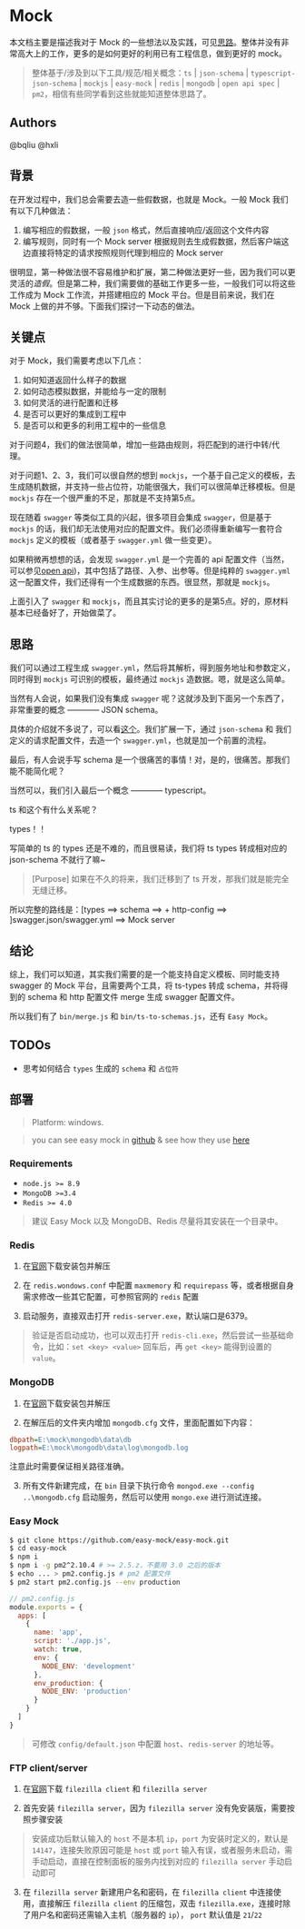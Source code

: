 # Mock

本文档主要是描述我对于 Mock 的一些想法以及实践，可见[思路](https://www.processon.com/diagraming/5b83bc87e4b08faf8c36c2dc)。整体并没有非常高大上的工作，更多的是如何更好的利用已有工程信息，做到更好的 mock。

> 整体基于/涉及到以下工具/规范/相关概念：`ts` | `json-schema` | `typescript-json-schema` | `mockjs` | `easy-mock` | `redis` | `mongodb` | `open api spec` | `pm2`，相信有些同学看到这些就能知道整体思路了。

## Authors

@bqliu @hxli

## 背景

在开发过程中，我们总会需要去造一些假数据，也就是 Mock。一般 Mock 我们有以下几种做法：

1. 编写相应的假数据，一般 `json` 格式，然后直接响应/返回这个文件内容
2. 编写规则，同时有一个 Mock server 根据规则去生成假数据，然后客户端这边直接将特定的请求按照规则代理到相应的 Mock server

很明显，第一种做法很不容易维护和扩展，第二种做法更好一些，因为我们可以更灵活的*造假*。但是第二种，我们需要做的基础工作更多一些，一般我们可以将这些工作成为 Mock 工作流，并搭建相应的 Mock 平台。但是目前来说，我们在 Mock 上做的并不够。下面我们探讨一下动态的做法。

## 关键点

对于 Mock，我们需要考虑以下几点：

1. 如何知道返回什么样子的数据
2. 如何动态模拟数据，并能给与一定的限制
3. 如何灵活的进行配置和迁移
4. 是否可以更好的集成到工程中
5. 是否可以和更多的利用工程中的一些信息

对于问题4，我们的做法很简单，增加一些路由规则，将匹配到的进行中转/代理。

对于问题1、2、3，我们可以很自然的想到 `mockjs`，一个基于自己定义的模板，去生成随机数据，并支持一些占位符，功能很强大，我们可以很简单迁移模板。但是 `mockjs` 存在一个很严重的不足，那就是不支持第5点。

现在随着 `swagger` 等类似工具的兴起，很多项目会集成 `swagger`，但是基于 `mockjs` 的话，我们却无法使用对应的配置文件。我们必须得重新编写一套符合 `mockjs` 定义的模板（或者基于 `swagger.yml` 做一些变更）。

如果稍微再想想的话，会发现 `swagger.yml` 是一个完善的 api 配置文件（当然，可以参见[open api](https://swagger.io/docs/specification/about/))，其中包括了路径、入参、出参等。但是纯粹的 `swagger.yml` 这一配置文件，我们还得有一个生成数据的东西。很显然，那就是 `mockjs`。

上面引入了 `swagger` 和 `mockjs`，而且其实讨论的更多的是第5点。好的，原材料基本已经备好了，开始做菜了。

## 思路

我们可以通过工程生成 `swagger.yml`，然后将其解析，得到服务地址和参数定义，同时得到 `mockjs` 可识别的模板，最终通过 `mockjs` 造数据。嗯，就是这么简单。

当然有人会说，如果我们没有集成 `swagger` 呢？这就涉及到下面另一个东西了，非常重要的概念 ———— JSON schema。

具体的介绍就不多说了，可以看[这个](http://json-schema.org)。我们扩展一下，通过 `json-schema` 和 我们定义的请求配置文件，去造一个 `swagger.yml`，也就是加一个前置的流程。

最后，有人会说手写 schema 是一个很痛苦的事情！对，是的，很痛苦。那我们能不能简化呢？

当然可以，我们引入最后一个概念 ———— typescript。

ts 和这个有什么关系呢？

types！！

写简单的 ts 的 types 还是不难的，而且很易读，我们将 ts types 转成相对应的 json-schema 不就行了嘛~

> [Purpose] 如果在不久的将来，我们迁移到了 ts 开发，那我们就是能完全无缝迁移。

所以完整的路线是：[types ==> schema ==> + http-config ==> ]swagger.json/swagger.yml ==> Mock server

## 结论

综上，我们可以知道，其实我们需要的是一个能支持自定义模板、同时能支持 swagger 的 Mock 平台，且需要两个工具，将 ts-types 转成 schema，并将得到的 schema 和 http 配置文件 merge 生成 swagger 配置文件。

所以我们有了 `bin/merge.js` 和 `bin/ts-to-schemas.js`，还有 `Easy Mock`。

## TODOs

- 思考如何结合 `types` 生成的 `schema` 和 `占位符`

## 部署

> Platform: windows.

> you can see easy mock in [github](https://github.com/easy-mock/easy-mock) & see how they use [here](https://juejin.im/post/59a8f15ef265da246c4a3822#heading-6)

### Requirements

- `node.js >= 8.9`
- `MongoDB >=3.4`
- `Redis >= 4.0`

> 建议 Easy Mock 以及 MongoDB、Redis 尽量将其安装在一个目录中。

### Redis

1. 在[官网](https://github.com/MicrosoftArchive/redis/releases)下载安装包并解压

2. 在 `redis.wondows.conf` 中配置 `maxmemory` 和 `requirepass` 等，或者根据自身需求修改一些其它配置，可参照官网的 `redis` 配置

3. 启动服务，直接双击打开 `redis-server.exe`，默认端口是6379。

> 验证是否启动成功，也可以双击打开 `redis-cli.exe`，然后尝试一些基础命令，比如：`set <key> <value>` 回车后，再 `get <key>` 能得到设置的 `value`。

### MongoDB

1. 在[官网](https://www.mongodb.com/download-center/community)下载安装包并解压

2. 在解压后的文件夹内增加 `mongodb.cfg` 文件，里面配置如下内容：

```ini
dbpath=E:\mock\mongodb\data\db
logpath=E:\mock\mongodb\data\log\mongodb.log
```

注意此时需要保证相关路径准确。

3. 所有文件新建完成，在 `bin` 目录下执行命令 `mongod.exe --config ..\mongodb.cfg` 启动服务，然后可以使用 `mongo.exe` 进行测试连接。

### Easy Mock

```bash
$ git clone https://github.com/easy-mock/easy-mock.git
$ cd easy-mock
$ npm i
$ npm i -g pm2^2.10.4 # >= 2.5.z，不要用 3.0 之后的版本
$ echo ... > pm2.config.js # pm2 配置文件
$ pm2 start pm2.config.js --env production
```

```javascript
// pm2.config.js
module.exports = {
  apps: [
    {
      name: 'app',
      script: './app.js',
      watch: true,
      env: {
        NODE_ENV: 'development'
      },
      env_production: {
        NODE_ENV: 'production'
      }
    }
  ]
}
```

> 可修改 `config/default.json` 中配置 `host`、`redis-server` 的地址等。

### FTP client/server

1. 在[官网](https://filezilla-project.org/)下载 `filezilla client` 和 `filezilla server`

2. 首先安装 `filezilla server`，因为 `filezilla server` 没有免安装版，需要按照步骤安装

> 安装成功后默认输入的 `host` 不是本机 `ip`，`port` 为安装时定义的，默认是 `14147`，连接失败原因可能是 `host` 或 `port` 输入有误，或者服务未启动，需手动启动，直接在控制面板的服务内找到对应的 `filezilla server` 手动启动即可

3. 在 `filezilla server` 新建用户名和密码，在 `filezilla client` 中连接使用，直接解压 `filezilla client` 的压缩包，双击 `filezilla.exe`，连接时除了用户名和密码还需输入主机（服务器的 `ip`）， `port` 默认值是 `21`/`22`
